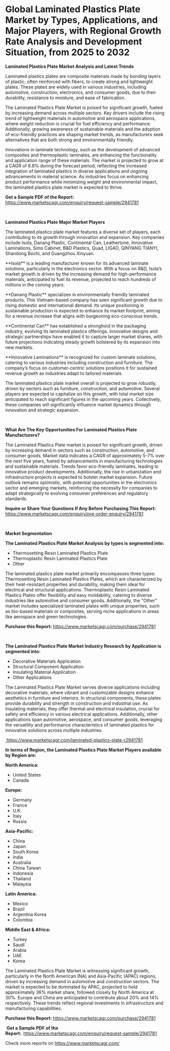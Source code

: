 <p><h1>Global Laminated Plastics Plate Market by Types, Applications, and Major Players, with Regional Growth Rate Analysis and Development Situation, from 2025 to 2032</h1></p><p><strong>Laminated Plastics Plate Market Analysis and Latest Trends</strong></p>
<p><p>Laminated plastics plates are composite materials made by bonding layers of plastic, often reinforced with fibers, to create strong and lightweight plates. These plates are widely used in various industries, including automotive, construction, electronics, and consumer goods, due to their durability, resistance to moisture, and ease of fabrication.</p><p>The Laminated Plastics Plate Market is poised for significant growth, fueled by increasing demand across multiple sectors. Key drivers include the rising trend of lightweight materials in automotive and aerospace applications, where weight reduction is crucial for fuel efficiency and performance. Additionally, growing awareness of sustainable materials and the adoption of eco-friendly practices are shaping market trends, as manufacturers seek alternatives that are both strong and environmentally friendly.</p><p>Innovations in laminate technology, such as the development of advanced composites and thermoplastic laminates, are enhancing the functionality and application range of these materials. The market is projected to grow at a CAGR of 8.8% during the forecast period, reflecting the increased integration of laminated plastics in diverse applications and ongoing advancements in material science. As industries focus on enhancing product performance while minimizing weight and environmental impact, the laminated plastics plate market is expected to thrive.</p></p>
<p><strong>Get a Sample PDF of the Report:&nbsp;</strong> <a href="https://www.marketscagr.com/enquiry/request-sample/2941781?utm_campaign=2565&utm_medium=2&utm_source=Github&utm_content=ia&utm_term=15032025&utm_id=laminated-plastics-plate">https://www.marketscagr.com/enquiry/request-sample/2941781</a></p>
<p>&nbsp;</p>
<p><strong>Laminated Plastics Plate Major Market Players</strong></p>
<p><p>The laminated plastics plate market features a diverse set of players, each contributing to its growth through innovation and expansion. Key companies include Isola, Danang Plastic, Continental Can, Leathertone, Innovative Laminations, Sims Cabinet, B&D Plastics, Quad, LIGAO, QINYANG TIANYI, Shandong Bochi, and Guangzhou Xinyuan.</p><p>**Isola** is a leading manufacturer known for its advanced laminate solutions, particularly in the electronics sector. With a focus on R&D, Isola’s market growth is driven by the increasing demand for high-performance materials, anticipated to fuel its revenue, projected to reach hundreds of millions in the coming years.</p><p>**Danang Plastic** specializes in environmentally friendly laminated products. This Vietnam-based company has seen significant growth due to rising domestic and international demand. Its unique positioning in sustainable production is expected to enhance its market footprint, aiming for a revenue increase that aligns with burgeoning eco-conscious trends.</p><p>**Continental Can** has established a stronghold in the packaging industry, evolving its laminated plastics offerings. Innovative designs and strategic partnerships have enabled it to capture larger market shares, with future projections indicating steady growth bolstered by its expansion into new markets.</p><p>**Innovative Laminations** is recognized for custom laminate solutions, catering to various industries including construction and furniture. The company’s focus on customer-centric solutions positions it for sustained revenue growth as industries adapt to tailored materials.</p><p>The laminated plastics plate market overall is projected to grow robustly, driven by sectors such as furniture, construction, and automotive. Several players are expected to capitalize on this growth, with total market size anticipated to reach significant figures in the upcoming years. Collectively, these companies will significantly influence market dynamics through innovation and strategic expansion.</p></p>
<p>&nbsp;</p>
<p><strong>What Are The Key Opportunities For Laminated Plastics Plate Manufacturers?</strong></p>
<p><p>The Laminated Plastics Plate market is poised for significant growth, driven by increasing demand in sectors such as construction, automotive, and consumer goods. Market data indicates a CAGR of approximately 5-7% over the next five years, fueled by advancements in manufacturing technologies and sustainable materials. Trends favor eco-friendly laminates, leading to innovative product developments. Additionally, the rise in urbanization and infrastructure projects is expected to bolster market expansion. Future outlook remains optimistic, with potential opportunities in the electronics sector and emerging markets, reinforcing the necessity for companies to adapt strategically to evolving consumer preferences and regulatory standards.</p></p>
<p><strong>Inquire or Share Your Questions If Any Before Purchasing This Report:</strong> <a href="https://www.marketscagr.com/enquiry/pre-order-enquiry/2941781?utm_campaign=2565&utm_medium=2&utm_source=Github&utm_content=ia&utm_term=15032025&utm_id=laminated-plastics-plate">https://www.marketscagr.com/enquiry/pre-order-enquiry/2941781</a></p>
<p>&nbsp;</p>
<p><strong>Market Segmentation</strong></p>
<p><strong>The Laminated Plastics Plate Market Analysis by types is segmented into:</strong></p>
<p><ul><li>Thermosetting Resin Laminated Plastics Plate</li><li>Thermoplastic Resin Laminated Plastics Plate</li><li>Other</li></ul></p>
<p><p>The laminated plastics plate market primarily encompasses three types: Thermosetting Resin Laminated Plastics Plates, which are characterized by their heat-resistant properties and durability, making them ideal for electrical and structural applications. Thermoplastic Resin Laminated Plastics Plates offer flexibility and easy moldability, catering to diverse industries like automotive and consumer goods. Additionally, the "Other" market includes specialized laminated plates with unique properties, such as bio-based materials or composites, serving niche applications in areas like aerospace and green technologies.</p></p>
<p><strong>Purchase this Report:&nbsp;</strong><a href="https://www.marketscagr.com/purchase/2941781?utm_campaign=2565&utm_medium=2&utm_source=Github&utm_content=ia&utm_term=15032025&utm_id=laminated-plastics-plate">https://www.marketscagr.com/purchase/2941781</a></p>
<p>&nbsp;</p>
<p><strong>The Laminated Plastics Plate Market Industry Research by Application is segmented into:</strong></p>
<p><ul><li>Decorative Materials Application</li><li>Structural Component Application</li><li>Insulating Material Application</li><li>Other Applications</li></ul></p>
<p><p>The Laminated Plastics Plate Market serves diverse applications including decorative materials, where vibrant and customizable designs enhance aesthetics in furniture and interiors. In structural components, these plates provide durability and strength in construction and industrial use. As insulating materials, they offer thermal and electrical insulation, crucial for safety and efficiency in various electrical applications. Additionally, other applications span automotive, aerospace, and consumer goods, leveraging the versatility and performance characteristics of laminated plastics for innovative solutions across multiple industries.</p></p>
<p><a href="https://www.marketscagr.com/laminated-plastics-plate-r2941781?utm_campaign=2565&utm_medium=2&utm_source=Github&utm_content=ia&utm_term=15032025&utm_id=laminated-plastics-plate">&nbsp;https://www.marketscagr.com/laminated-plastics-plate-r2941781</a></p>
<p><strong>In terms of Region, the Laminated Plastics Plate Market Players available by Region are:</strong></p>
<p>
    <p> <strong> North America: </strong>
        <ul>
            <li>United States</li>
            <li>Canada</li>
        </ul>
        </p> 
    <p> <strong> Europe: </strong>
        <ul>
            <li>Germany</li>
            <li>France</li>
            <li>U.K.</li>
            <li>Italy</li>
            <li>Russia</li>
        </ul>
        </p> 
    <p> <strong> Asia-Pacific: </strong>
        <ul>
            <li>China</li>
            <li>Japan</li>
            <li>South Korea</li>
            <li>India</li>
            <li>Australia</li>
            <li>China Taiwan</li>
            <li>Indonesia</li>
            <li>Thailand</li>
            <li>Malaysia</li>
        </ul>
        </p> 
    <p> <strong> Latin America: </strong>
        <ul>
            <li>Mexico</li>
            <li>Brazil</li>
            <li>Argentina Korea</li>
            <li>Colombia</li>
        </ul>
        </p> 
    <p> <strong> Middle East & Africa: </strong>
        <ul>
            <li>Turkey</li>
            <li>Saudi</li>
            <li>Arabia</li>
            <li>UAE</li>
            <li>Korea</li>
        </ul>
    </p>
    </p>
<p><p>The Laminated Plastics Plate Market is witnessing significant growth, particularly in the North American (NA) and Asia-Pacific (APAC) regions, driven by increasing demand in automotive and construction sectors. The market is expected to be dominated by APAC, projected to hold approximately 36% market share, followed closely by North America at 30%. Europe and China are anticipated to contribute about 20% and 14% respectively. These trends reflect regional investments in infrastructure and manufacturing capabilities.</p></p>
<p><strong>Purchase this Report: </strong><a href="https://www.marketscagr.com/purchase/2941781?utm_campaign=2565&utm_medium=2&utm_source=Github&utm_content=ia&utm_term=15032025&utm_id=laminated-plastics-plate">https://www.marketscagr.com/purchase/2941781</a></p>
<p>&nbsp;<strong>Get a Sample PDF of the Report:&nbsp;&nbsp;</strong><a href="https://www.marketscagr.com/enquiry/request-sample/2941781?utm_campaign=2565&utm_medium=2&utm_source=Github&utm_content=ia&utm_term=15032025&utm_id=laminated-plastics-plate">https://www.marketscagr.com/enquiry/request-sample/2941781</a></p>
<p><strong></strong></p>
<p>Check more reports on <a href="https://www.marketscagr.com/?utm_campaign=2565&utm_medium=2&utm_source=Github&utm_content=ia&utm_term=15032025&utm_id=laminated-plastics-plate">https://www.marketscagr.com/</a></p>